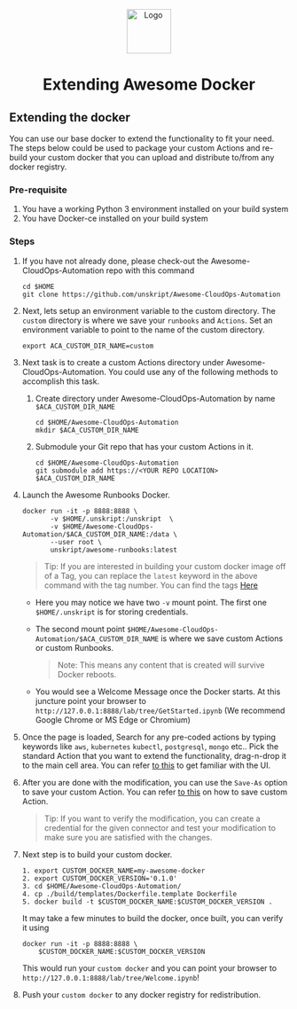 <center>
  <a href="https://github.com/unskript/Awesome-CloudOps-Automation">
    <img src="https://unskript.com/assets/favicon.png" alt="Logo" width="80" height="80">
  </a>
  <h1> Extending Awesome Docker </h1>
</center>


## Extending the docker
You can use our base docker to extend the functionality to fit your need. The steps below could be used to package your custom Actions and re-build your custom docker that you can upload and distribute to/from any docker registry. 

### Pre-requisite
1. You have a working Python 3 environment installed on your build system
2. You have Docker-ce installed on your build system

### Steps 
1. If you have not already done, please check-out the Awesome-CloudOps-Automation repo with this command

   ```
   cd $HOME 
   git clone https://github.com/unskript/Awesome-CloudOps-Automation
   ``` 

2. Next, lets setup an environment variable to the custom directory. The `custom` directory is where we save your `runbooks` and `Actions`. Set an environment variable to point to the name of the custom directory.
   
   ```
   export ACA_CUSTOM_DIR_NAME=custom
   ```

3. Next task is to create a custom Actions directory under Awesome-CloudOps-Automation. You could use any of
   the following methods to accomplish this task.
    1. Create directory under Awesome-CloudOps-Automation by name `$ACA_CUSTOM_DIR_NAME`
       ```
       cd $HOME/Awesome-CloudOps-Automation
       mkdir $ACA_CUSTOM_DIR_NAME
       ```
    2. Submodule your Git repo that has your custom Actions in it. 
       ```
       cd $HOME/Awesome-CloudOps-Automation
       git submodule add https://<YOUR REPO LOCATION> $ACA_CUSTOM_DIR_NAME
       ```

4. Launch the Awesome Runbooks Docker. 
      ```
      docker run -it -p 8888:8888 \
             -v $HOME/.unskript:/unskript  \
             -v $HOME/Awesome-CloudOps-Automation/$ACA_CUSTOM_DIR_NAME:/data \
             --user root \
             unskript/awesome-runbooks:latest
      ```
      
      > Tip: If you are interested in building your custom docker image off of a Tag, you can replace the `latest` keyword
      > in the above command with the tag number. You can find the tags [Here](https://hub.docker.com/r/unskript/awesome-runbooks/tags)

    * Here you may notice we have two `-v` mount point. The first one `$HOME/.unskript` is for storing credentials.   
    * The second mount point `$HOME/Awesome-CloudOps-Automation/$ACA_CUSTOM_DIR_NAME` is where we save custom Actions or custom Runbooks. 
    
       > Note: This means any content that is created will survive Docker reboots.

    * You would see a Welcome Message once the Docker starts. At this juncture point your browser to `http://127.0.0.1:8888/lab/tree/GetStarted.ipynb` (We recommend Google Chrome or MS Edge or Chromium)
    
5. Once the page is loaded, Search for any pre-coded actions by typing keywords like `aws`, `kubernetes` `kubectl`,  `postgresql`, `mongo` etc..
   Pick the standard Action that you want to extend the functionality, drag-n-drop it to the main cell area. You can refer [to this](https://docs.unskript.com) to get familiar with the UI.

6. After you are done with the modification, you can use the `Save-As` option to save your custom Action. You can refer  [to this](https://docs.unskript.com) on how to save custom Action.

   > Tip: If you want to verify the modification, you can create a credential for the given connector and test your modification to make sure
   > you are satisfied with the changes.

7. Next step is to build your custom docker.

   ```
   1. export CUSTOM_DOCKER_NAME=my-awesome-docker
   2. export CUSTOM_DOCKER_VERSION='0.1.0'
   3. cd $HOME/Awesome-CloudOps-Automation/
   4. cp ./build/templates/Dockerfile.template Dockerfile
   5. docker build -t $CUSTOM_DOCKER_NAME:$CUSTOM_DOCKER_VERSION .
   ```

   It may take a few minutes to build the docker, once built, you can verify it using 

   ```
   docker run -it -p 8888:8888 \
       $CUSTOM_DOCKER_NAME:$CUSTOM_DOCKER_VERSION 
   ```

   This would run your `custom docker` and you can point your browser to `http://127.0.0.1:8888/lab/tree/Welcome.ipynb`! 

8. Push your `custom docker` to any docker registry for redistribution.
<br/>

